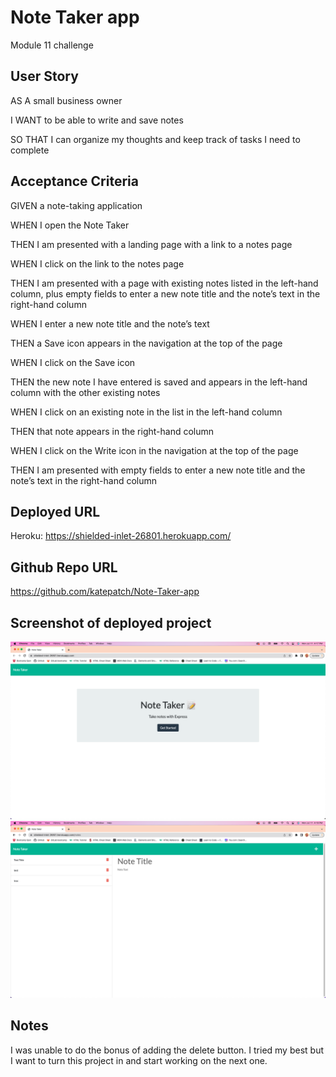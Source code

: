 # Note Taker app

 Module 11 challenge

## User Story

 AS A small business owner

I WANT to be able to write and save notes

SO THAT I can organize my thoughts and keep track of tasks I need to complete

## Acceptance Criteria

GIVEN a note-taking application

WHEN I open the Note Taker

THEN I am presented with a landing page with a link to a notes page

WHEN I click on the link to the notes page

THEN I am presented with a page with existing notes listed in the left-hand column, plus empty fields to enter a new note title and the note’s text in the right-hand column

WHEN I enter a new note title and the note’s text

THEN a Save icon appears in the navigation at the top of the page

WHEN I click on the Save icon

THEN the new note I have entered is saved and appears in the left-hand column with the other existing notes

WHEN I click on an existing note in the list in the left-hand column

THEN that note appears in the right-hand column

WHEN I click on the Write icon in the navigation at the top of the page

THEN I am presented with empty fields to enter a new note title and the note’s text in the right-hand column

## Deployed URL

Heroku: <https://shielded-inlet-26801.herokuapp.com/>

## Github Repo URL

<https://github.com/katepatch/Note-Taker-app>

## Screenshot of deployed project

![screenshot](/assets/Screen%20Shot%202022-07-11%20at%204.17.38%20PM.png)
![Screenshot](/assets/Screen%20Shot%202022-07-11%20at%204.18.25%20PM.png)

## Notes

I was unable to do the bonus of adding the delete button.  I tried my best but I want to turn this project in and start working on the next one.
